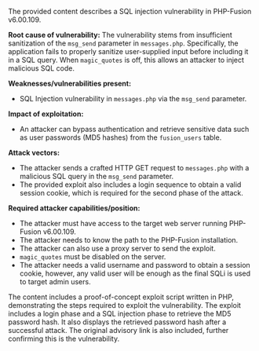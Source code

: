 The provided content describes a SQL injection vulnerability in PHP-Fusion v6.00.109.

**Root cause of vulnerability:**
The vulnerability stems from insufficient sanitization of the `msg_send` parameter in `messages.php`. Specifically, the application fails to properly sanitize user-supplied input before including it in a SQL query. When `magic_quotes` is off, this allows an attacker to inject malicious SQL code.

**Weaknesses/vulnerabilities present:**
- SQL Injection vulnerability in `messages.php` via the `msg_send` parameter.

**Impact of exploitation:**
- An attacker can bypass authentication and retrieve sensitive data such as user passwords (MD5 hashes) from the `fusion_users` table.

**Attack vectors:**
- The attacker sends a crafted HTTP GET request to `messages.php` with a malicious SQL query in the `msg_send` parameter.
- The provided exploit also includes a login sequence to obtain a valid session cookie, which is required for the second phase of the attack.

**Required attacker capabilities/position:**
- The attacker must have access to the target web server running PHP-Fusion v6.00.109.
- The attacker needs to know the path to the PHP-Fusion installation.
- The attacker can also use a proxy server to send the exploit.
- `magic_quotes` must be disabled on the server.
- The attacker needs a valid username and password to obtain a session cookie, however, any valid user will be enough as the final SQLi is used to target admin users.

The content includes a proof-of-concept exploit script written in PHP, demonstrating the steps required to exploit the vulnerability. The exploit includes a login phase and a SQL injection phase to retrieve the MD5 password hash. It also displays the retrieved password hash after a successful attack. The original advisory link is also included, further confirming this is the vulnerability.